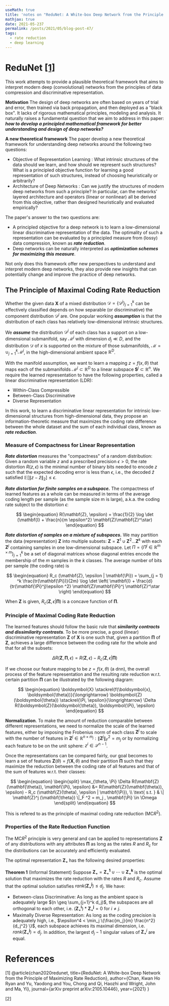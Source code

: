 ```yaml
---
useMath: true
title: 'notes on "ReduNet: A White-box Deep Network from the Principle of Maximizing Rate Reduction"'
mathjax: true
date: 2021-05-237
permalink: /posts/2021/05/blog-post-47/
tags:
  - rate reduction
  - deep learning
---
```


# ReduNet [[1]](#1)

<!-- more -->

This work attempts to provide a plausible theoretical framework that aims to interpret modern deep (convolutional) networks from the principles of data compression and discriminative representation. 

**Motivation** The design of deep networks are often based on years of trial and error, then trained via back propagation, and then deployed as a "black box". It lacks of rigorous mathematical principles, modeling and analysis. It naturally raises a fundamental question that we aim to address in this paper: ***how to develop a principled mathematical framework for better understanding and design of deep networks?***

**A new theoretical framework**  The paper develop a new theoretical framework for understanding deep networks around the following two questions:

  - Objective of Representation Learning : What intrinsic structures of the data should we learn, and how should we represent such structures? What is a principled objective function for learning a good representation of such structures, instead of choosing heuristically or arbitrarily?
  - Architecture of Deep Networks : Can we justify the structures of modern deep networks from such a principle? In particular, can the networks' layered architecture and operators (linear or nonlinear) all be derived from this objective, rather than designed heuristically and evaluated empirically?

The paper's answer to the two questions are:

  - A principled objective for a deep network is to learn a low-dimensional linear discriminative representation of the data. The optimality of such a representation can be evaluated by a principled measure from (lossy) data compression, known as ***rate reduction***. 
  - Deep networks can be naturally interpreted as ***optimization schemes for maximizing this measure***. 

Not only does this framework offer new perspectives to understand and interpret modern deep networks, they also provide new insights that can potentially change and improve the practice of deep networks. 

## The Principle of Maximal Coding Rate Reduction 

Whether the given data $\mathbf{X}$ of a mixed distribution $\mathcal{D} = \{\mathcal{D}^j\}_{j=1}^k$ can be effectively classified depends on how separable (or discriminative) the component distribution $\mathcal{D}^j$ are. One popular working ***assumption*** is that the distribution of each class has relatively low-dimensional intrinsic structures. 

We ***assume*** the distribution $\mathcal{D}^j$ of each class has a support on a low-dimensional submanifold, say $\mathcal{M}^j$ with dimension $d_j \ll D$, and the distribution $\mathcal{D}$ of $x$ is supported on the mixture of those submanifolds, $\mathcal{M} = \cup_{j=1}^k \mathcal{M}^j$, in the high-dimensional ambient space $\mathbb{R}^D$. 

With the manifold assumption, we want to learn a mapping $z = f(x, \theta)$ that maps each of the submanifolds $\mathcal{M}^j \subset \mathbb{R}^D$ to a linear subspace $\mathbf{S}^j \subset \mathbb{R}^n$. We require the learned representation to have the following properties, called a linear discriminative representation (LDR):

  - Within-Class Compressible
  - Between-Class Discriminative
  - Diverse Representation

In this work, to learn a discriminative linear representation for intrinsic low-dimensional structures from high-dimensional data, they propose an information-theoretic measure that maximizes the coding rate difference between the whole dataset and the sum of each individual class, known as ***rate reduction***.

### Measure of Compactness for Linear Representation 

***Rate distortion*** measures the "compactness" of a random distribution: Given a random variable $z$ and a prescribed precision $\epsilon > 0$, the rate distortion $R(z, \epsilon)$ is the minimal number of binary bits needed to encode $z$ such that the expected decoding error is less than $\epsilon$, i.e., the decoded $\hat{z}$ satisfied $\mathbb{E}[\| z - \hat{z} \| _2] \leq \epsilon$. 

***Rate distortion for finite samples on a subspace.*** The compactness of learned features as a whole can be measured in terms of the average coding length per sample (as the sample size m is large), a.k.a. the coding rate subject to the distortion $\epsilon$:

$$
\begin{equation}
R(\mathbf{Z}, \epsilon) = \frac{1}{2} \log \det (\mathbf{I} + \frac{n}{m \epsilon^2} \mathbf{Z}\mathbf{Z}^\star)
\end{equation}
$$

***Rate distortion of samples on a mixture of subspaces.*** We may partition the data (representation) $\mathbf{Z}$ into multiple subsets: $\mathbf{Z} = \mathbf{Z}^1 \cup \mathbf{Z}^2 \ldots \mathbf{Z}^k$ with each $\mathbf{Z}^j$ containing samples in one low-dimensional subspace. Let $\Pi = \{ \Pi ^ j \in \mathbb{R}^{m \times m} \}_{j=1}^k$ be a set of diagonal matrices whose diagonal entries encode the membership of the $m$ samples in the $k$ classes. The average number of bits per sample (the coding rate) is 

$$
\begin{equation}
R_c (\mathbf{Z}, \epsilon | \mathbf{\Pi}) = \sum_{j = 1} ^k \frac{tr(\mathbf{\Pi})}{2m} \log \det \left( \mathbf{I} + \frac{d}{tr(\mathbf{\Pi}^j)\epsilon ^2} \mathbf{Z}\mathbf{\Pi}^j \mathbf{Z}^\star  \right)
\end{equation}
$$

When $\mathbf{Z}$ is given, $R_c (\mathbf{Z}, \epsilon | \mathbf{\Pi})$ is a concave function of $\mathbf{\Pi}$. 




### Principle of Maximal Coding Rate Reduction 

The learned features should follow the basic rule that ***similarity contracts and dissimilarity contrasts***. To be more precise, a good (linear) discriminative representation $\mathbf{Z}$ of $\mathbf{X}$ is one such that, given a partition $\mathbf{\Pi}$ of $\mathbf{Z}$, achieves a large difference between the coding rate for the whole and that for all the subsets:

$$
\begin{equation}
\Delta R(\mathbf{Z}, \mathbf{\Pi}, \epsilon) = R(\mathbf{Z}, \epsilon) - R_c(\mathbf{Z}, \epsilon | \mathbf{\Pi})
\end{equation}
$$

If we choose our feature mapping to be $z = f(x, \theta)$ (a dnn), the overall process of the feature representation and the resulting rate reduction w.r.t. certain partition $\mathbf{\Pi}$ can be illustrated by the following diagram:

$$
\begin{equation}
\boldsymbol{X} \stackrel{f(\boldsymbol{x}, \boldsymbol{\theta})}{\longrightarrow} \boldsymbol{Z}(\boldsymbol{\theta}) \stackrel{\Pi, \epsilon}{\longrightarrow} \Delta R(\boldsymbol{Z}(\boldsymbol{\theta}), \boldsymbol{\Pi}, \epsilon)
\end{equation}
$$

**Normalization**. To make the amount of reduction comparable between different representations, we need to normalize the scale of the learned features, either by imposing the Frobenius norm of each class $\mathbf{Z}^j$ to scale with the number of features in $\mathbf{Z}^j \in \mathbb{R}^{n \times m_j} : \| \mathbf{Z}^j \| _F^2 = m_j$ or by normalizing each feature to be on the unit sphere: $z ^i \in \mathcal{S}^{n-1}$. 

Once the representations can be compared fairly, our goal becomes to learn a set of features $\mathbf{Z}(\theta) = f(\mathbf{X}, \theta)$ and their partition $\mathbf{\Pi}$ such that they maximize the reduction between the coding  rate of all features and that of the sum of features w.r.t. their classes:

$$
\begin{equation}
\begin{split}
\max_{\theta, \Pi} \Delta R(\mathbf{Z}(\mathbf{\theta}), \mathbf{\Pi}, \epsilon) &= R(\mathbf{Z}(\mathbf{\theta}), \epsilon) - R_c (\mathbf{Z}(\theta), \epsilon | \mathbf{\Pi}),  \\
 \text{ s.t. } & \| \mathbf{Z}^j (\mathbf{\theta}) \|_F ^2 = m_j , \mathbf{\Pi} \in \Omega
\end{split}
\end{equation}
$$

This is refered to as the principle of maximal coding rate reduction (MC$R^2$). 

### Properties of the Rate Reduction Function 

The MC$R^2$ principle is very general and can be applied to representations $\mathbf{Z}$ of any distributions with any attributes $\mathbf{\Pi}$ as long as the rates $R$ and $R_c$ for the distributions can be accurately and efficiently evaluated. 

The optimal representation $\mathbf{Z_\star}$ has the following desired properties:

**Theorem 1** (Informal Statement) Suppose $\mathbf{Z_\star} = \mathbf{Z_\star^1} \cup \cdots \cup \mathbf{Z_\star^k}$ is the optimal solution that maximizes the rate reduction with the rates $R$ and $R_c$. Assume that the optimal solution satisfies $rank(\mathbf{Z_\star^j}) \leq d_j$. We have:
  
  - Between-class Discriminative: As long as the ambient space is adequately large $(n \geq \sum_{j=1}^k d_j)$, the subspaces are all orthogonal to each other, i.e. $(\mathbf{Z_\star^i}) * \mathbf{Z_\star^j} = 0$ for $i \neq j.$
  - Maximally Diverse Representation: As long as the coding precision is adequately high, i.e., $\epsilon^4 < \min_j \{\frac{m_j}{m} \frac{n^2}{d_j^2} \}$, each subspace achieves its maximal dimension, i.e. $rank(\mathbf{Z_\star^j}) = d_j$. In addition, the largest $d_j - 1$ singular values of $\mathbf{Z_\star}^j$ are equal. 




# References

<a id="1">[1]</a> 
@article{chan2020redunet,
  title={ReduNet: A White-box Deep Network from the Principle of Maximizing Rate Reduction},
  author={Chan, Kwan Ho Ryan and Yu, Yaodong and You, Chong and Qi, Haozhi and Wright, John and Ma, Yi},
  journal={arXiv preprint arXiv:2105.10446},
  year={2021}
}

<a id="2">[2]</a> 



